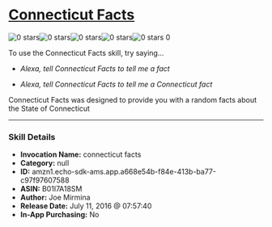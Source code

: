 # [Connecticut Facts](http://alexa.amazon.com/#skills/amzn1.echo-sdk-ams.app.a668e54b-f84e-413b-ba77-c97f97607588)
![0 stars](../../images/ic_star_border_black_18dp_1x.png)![0 stars](../../images/ic_star_border_black_18dp_1x.png)![0 stars](../../images/ic_star_border_black_18dp_1x.png)![0 stars](../../images/ic_star_border_black_18dp_1x.png)![0 stars](../../images/ic_star_border_black_18dp_1x.png) 0

To use the Connecticut Facts skill, try saying...

* *Alexa, tell Connecticut Facts to tell me a fact*

* *Alexa, tell Connecticut Facts to tell me a Connecticut fact*

Connecticut Facts was designed to provide you with a random facts about the State of Connecticut

***

### Skill Details

* **Invocation Name:** connecticut facts
* **Category:** null
* **ID:** amzn1.echo-sdk-ams.app.a668e54b-f84e-413b-ba77-c97f97607588
* **ASIN:** B01I7A18SM
* **Author:** Joe Mirmina
* **Release Date:** July 11, 2016 @ 07:57:40
* **In-App Purchasing:** No
